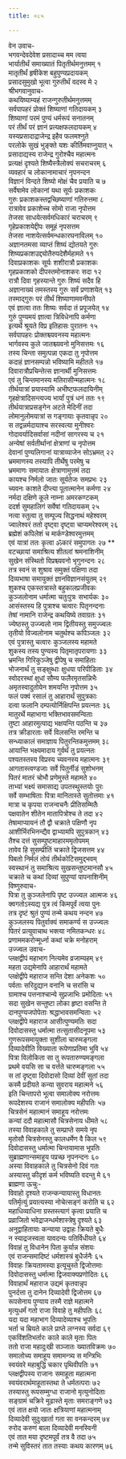 ```yaml
---
title: ०८५

---
```

वेन उवाच-  
भगवन्देवदेवेश प्रसादाच्च मम त्वया  
भार्यातीर्थं समाख्यातं पितृतीर्थमनुत्तमम् १  
मातृतीर्थं हृषीकेश बहुपुण्यप्रदायकम्  
प्रसादसुमुखो भूत्वा गुरुतीर्थं वदस्व मे २  
श्रीभगवानुवाच-  
कथयिष्याम्यहं राजन्गुरुतीर्थमनुत्तमम्  
सर्वपापहरं प्रोक्तं शिष्याणां गतिदायकम् ३  
शिष्याणां परमं पुण्यं धर्मरूपं सनातनम्  
परं तीर्थं परं ज्ञानं प्रत्यक्षफलदायकम् ४  
यस्यप्रसादाद्राजेन्द्र इहैव फलमश्नुते  
परलोके सुखं भुङ्क्ते यशः कीर्तिमवाप्नुयात् ५  
प्रसादाद्यस्य राजेन्द्र गुरोश्चैव महात्मनः  
प्रत्यक्षं दृश्यते शिष्यैस्त्रैलोक्यं सचराचरम् ६  
व्यवहारं च लोकानामाचारं नृपनन्दन  
विज्ञानं विन्दते शिष्यो मोक्षं चैव प्रयाति च ७  
सर्वेषामेव लोकानां यथा सूर्यः प्रकाशकः  
गुरुः प्रकाशकस्तद्वच्छिष्याणां गतिरुत्तमा ८  
रात्रावेव प्रकाशेच्च सोमो राजा नृपोत्तम  
तेजसा साधयेत्सर्वमधिकारं चराचरम् ९  
गृहेप्रकाशयेद्दीपः समूहं नृपसत्तम  
तेजसा नाशयेत्सर्वमन्धकारघनाविलम् १०  
अज्ञानतमसा व्याप्तं शिष्यं द्योतयते गुरुः  
शिष्यप्रकाशउद्द्योतैरुपदेशैर्महामते ११  
दिवाप्रकाशकः सूर्यः शशीरात्रौ प्रकाशकः  
गृहप्रकाशको दीपस्तमोनाशकरः सदा १२  
रात्रौ दिवा गृहस्यान्ते गुरुः शिष्यं सदैव हि  
अज्ञानाख्यं तमस्तस्य गुरुः सर्वं प्रणाशयेत् १३  
तस्माद्गुरुः परं तीर्थं शिष्याणामवनीपते  
एवं ज्ञात्वा ततः शिष्यः सर्वदा तं प्रपूजयेत् १४  
गुरुं पुण्यमयं ज्ञात्वा त्रिविधेनापि कर्मणा  
इत्यर्थे श्रूयते विप्र इतिहासः पुरातनः १५  
सर्वपापहरः प्रोक्तश्च्यवनस्य महात्मनः  
भार्गवस्य कुले जातश्च्यवनो मुनिसत्तमः १६  
तस्य चिन्ता समुत्पन्ना एकदा तु नृपोत्तम  
कदाहं ज्ञानसम्पन्नो भविष्यामि महीतले १७  
दिवारात्रौप्रचिन्तेत्स ज्ञानार्थी मुनिसत्तमः  
एवं तु चिन्तमानस्य मतिरासीन्महात्मनः १८  
तीर्थयात्रां प्रयास्यामि अभीष्टफलदायिनीम्  
गृहक्षेत्रादिसन्त्यज्य भार्यां पुत्रं धनं ततः १९  
तीर्थयात्राप्रसङ्गेन अटते मेदिनीं तदा  
लोमानुलोमयात्रां स गङ्गायाः कृतवान्नृप २०  
स तद्वन्नर्मदायाश्च सरस्वत्या मुनीश्वरः  
गोदावर्यादिसर्वासां नदीनां सागरस्य च २१  
अन्येषां सर्वतीर्थानां क्षेत्राणां च नृपोत्तम  
देवानां पुण्यलिगानां यात्राव्याजेन सोऽभ्रमत् २२  
भ्रममाणस्य तस्यापि तीर्थेषु परमेषु च  
भ्रममाणः समायातः क्षेत्राणामुत्तमं तदा  
कायश्च निर्मलो जातः सूर्यतेजः समप्रभः २३  
च्यवनः काशते दीप्त्या पूतात्मानेन कर्मणा २४  
नर्मदा दक्षिणे कूले नाम्ना अमरकण्टकम्  
ददर्श सुमहालिगं सर्वेषां गतिदायकम् २५  
नत्वा स्तुत्वा तु सम्पूज्य सिद्धनाथं महेश्वरम्  
ज्वालेश्वरं ततो दृष्ट्वा दृष्ट्वा चाप्यमरेश्वरम् २६  
ब्रह्मेशं कपिलेशं च मार्कण्डेश्वरमुत्तमम्  
एवं यात्रां ततः कृत्वा ॐकारं समुपागतः २७ **  
वटच्छायां समाश्रित्य शीतलां श्रमनाशिनीम्  
सुखेन संस्थितो विप्रश्च्यवनो भृगुनन्दनः २८  
तत्र स्वनं स शुश्राव समुक्तं पक्षिणा तदा  
दिव्यभाषा समायुक्तं ज्ञानविज्ञानसंयुतम् २९  
शुकश्च एकस्तत्रास्ते बहुकालप्रजीवकः  
कुञ्जलोनाम धर्मात्मा चतुःपुत्रः सभार्यकः ३०  
आसंस्तस्य हि पुत्राश्च चत्वारः पितृनन्दनाः  
तेषां नामानि राजेन्द्र कथयिष्ये तवाग्रतः ३१  
ज्येष्ठस्तु उज्ज्वलो नाम द्वितीयस्तु समुज्ज्वलः  
तृतीयो विज्वलोनाम चतुर्थश्च कपिञ्जलः ३२  
एवं पुत्रास्तु चत्वारः कुञ्जलस्य महामते  
शुकस्य तस्य पुण्यस्य पितृमातृपरायणाः ३३  
भ्रमन्ति गिरिकुञ्जेषु द्वीपेषु च समाहिताः  
भोजनार्थं तु सङ्क्षुब्धाः क्षुधया परिपीडिताः ३४  
स्वोदरस्थां क्षुधां सौम्य फलैरमृतसन्निभैः  
अमृतस्वादुतोयेन शमयन्ति नृपोत्तम ३५  
फलं पक्वं रसालं तु आहारार्थं सुपुत्रकाः  
दत्वा फलानि दम्पत्योर्निक्षिपन्ति प्रयत्नतः ३६  
मातुरर्थे महाभागा भक्तिभावसमन्विताः  
तुष्टा आहारमुत्पाद्य भक्षयन्ति पठन्ति च ३७  
तत्र क्रीडारताः सर्वे विलसन्ति रमन्ति च  
सन्ध्याकालं समाज्ञाय पितुरन्तिकमुत्तमम् ३८  
आयान्ति भक्ष्यमादाय गुर्वर्थं तु प्रयत्नतः  
पश्यतस्तस्य विप्रस्य च्यवनस्य महात्मनः ३९  
आगतास्त्वण्डजाः सर्वे पितुर्नीडं सुशोभनम्  
पितरं मातरं चोभौ प्रणेमुस्ते महामते ४०  
ताभ्यां भक्ष्यं समासाद्य उपतस्थुस्तयोः पुरः  
सर्वे सम्भाषिताः पित्रा मानितास्ते सुतोत्तमाः ४१  
मात्रा च कृपया राजन्वचनैः प्रीतिसम्मितैः  
पक्षवातेन शीतेन मातापित्रोश्च ते तदा ४२  
तेषामाप्यायनं तौ द्वौ चक्राते पक्षिणौ नृप  
आशीर्भिरभिनन्द्यैव द्वाभ्यामपि सुपुत्रकान् ४३  
तैश्च दत्तं सुसम्पुष्टमाहारममृतोपमम्  
तावेव हि सुसम्प्रीतिं चक्राते द्विजसत्तम ४४  
पिबतो निर्मलं तोयं तीर्थकोटिसमुद्भवम्  
स्वस्थानं तु समाश्रित्य सुखसन्तुष्टमानसौ ४५  
चक्राते च कथां दिव्यां सुपुण्यां पापनाशिनीम्  
विष्णुरुवाच-  
पित्रा तु कुञ्जलेनापि पृष्ट उज्ज्वल आत्मजः ४६  
क्वगतोऽस्यद्य पुत्र त्वं किमपूर्वं त्वया पुनः  
तत्र दृष्टं श्रुतं पुण्यं तन्मे कथय नन्दन ४७  
कुञ्जलस्य पितुर्वाक्यं समाकर्ण्य स उज्ज्वलः  
पितरं प्रत्युवाचाथ भक्त्या नमितकन्धरः ४८  
प्रणाममकरोन्मूर्ध्ना कथां चक्रे मनोहराम्  
उज्ज्वल उवाच-  
प्लक्षद्वीपं महाभाग नित्यमेव व्रजाम्यहम् ४९  
महता उद्यमेनापि आहारार्थं महामते  
प्लक्षेद्वीपे महाराज सन्ति देशा अनेकशः ५०  
पर्वताः सरिदुद्यान वनानि च सरांसि च  
ग्रामाश्च पत्तनाश्चान्ये सुप्रजाभिः प्रमोदिताः ५१  
सदा सुखेन सन्तुष्टा लोका हृष्टा वसन्ति ते  
दानपुण्यजपोपेताः श्रद्धाभावसमन्विताः ५२  
प्लक्षद्वीपे महाराज आसीत्पुण्यमतिः सदा  
दिवोदासस्तु धर्मात्मा तत्सुतासीदनूपमा ५३  
गुणरूपसमायुक्ता सुशीला चारुमङ्गला  
दिव्यादेवीति विख्याता रूपेणाप्रतिमा भुवि ५४  
पित्रा विलोकिता सा तु रूपतारुण्यमङ्गला  
प्रथमे वयसि सा च वर्त्तते चारुमङ्गला ५५  
स तां दृष्ट्वा दिवोदासो दिव्यां देवीं सुतां तदा  
कस्मै प्रदीयते कन्या सुवराय महात्मने ५६  
इति चिन्तापरो भूत्वा समालोक्य नरोत्तमः  
रूपदेशस्य राजानं समालोक्य महीपतिः ५७  
चित्रसेनं महात्मानं समाहूय नरोत्तमः  
कन्यां ददौ महात्मासौ चित्रसेनाय धीमते ५८  
तस्या विवाहकाले तु सम्प्राप्ते समये नृप  
मृतोसौ चित्रसेनस्तु कालधर्मेण वै किल ५९  
दिवोदासस्तु धर्मात्मा चिन्तयामास भूपतिः  
सुब्राह्मणान्समाहूय पप्रच्छ नृपनन्दनः ६०  
अस्या विवाहकाले तु चित्रसेनो दिवं गतः  
अस्यास्तु कीदृशं कर्म भविष्यति वदन्तु मे ६१  
ब्राह्मणा ऊचुः-  
विवाहो दृश्यते राजन्कन्यायास्तु विधानतः  
पतिर्मृत्युं प्रयात्यस्या नोचेत्सङ्गं करोति च ६२  
महाधिव्याधिना ग्रस्तस्त्यागं कृत्वा प्रयाति च  
प्रव्राजितो भवेद्राजन्धर्मशास्त्रेषु दृश्यते ६३  
अनुद्वाहितायाः कन्याया उद्वाहः क्रियते बुधैः  
न स्याद्रजस्वला यावदन्यः पतिर्विधीयते ६४  
विवाहं तु विधानेन पिता कुर्यान्न संशयः  
एवं राजन्समादिष्टं धर्मशास्त्रं बुधैर्जनैः ६५  
विवाहः क्रियतामस्या इत्यूचुस्ते द्विजोत्तमाः  
दिवोदासस्तु धर्मात्मा द्विजवाक्यप्रणोदितः ६६  
विवाहार्थं महाराज उद्यमं कृतवान्नृप  
पुनर्दत्ता तु दानेन दिव्यादेवी द्विजोत्तम ६७  
रूपसेनाय पुण्याय तस्मै राज्ञे महात्मने  
मृत्युधर्मं गतो राजा विवाहे तु महीपतिः ६८  
यदा यदा महाभाग दिव्यादेव्याश्च भूपतिः  
भर्ता च म्रियते काले प्राप्ते लग्नस्य सर्वदा ६९  
एकविंशतिभर्तारः काले काले मृताः पितः  
ततो राजा महादुःखी सञ्जातः ख्यातविक्रमः ७०  
समालोच्य समाहूय समामन्त्र्य स मन्त्रिभिः  
स्वयंवरे महाबुद्धिं चकार पृथिवीपतिः ७१  
प्लक्षद्वीपस्य राजानः समाहूता महात्मना  
स्वयंवरार्थमाहूतास्तथा ते धर्मतत्पराः ७२  
तस्यास्तु रूपसम्मुग्धा राजानो मृत्युनोदिताः  
सङ्ग्रामं चक्रिरे मूढास्ते मृताः समराङ्गणे ७३  
एवं तात क्षयो जातः क्षत्रियाणां महात्मनाम्  
दिव्यादेवी सुदुःखार्ता गता सा वनकन्दरम् ७४  
रुरोद करुणं बाला दिव्यादेवी मनस्विनी  
एवं तात मया दृष्टमपूर्वं तत्र वै तदा ७५  
तन्मे सुविस्तरं तात तस्याः कथय कारणम् ७६